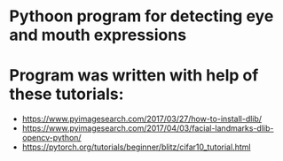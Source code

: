 # Pythoon program for detecting eye and mouth expressions

# Program was written with help of these tutorials:
- https://www.pyimagesearch.com/2017/03/27/how-to-install-dlib/
- https://www.pyimagesearch.com/2017/04/03/facial-landmarks-dlib-opencv-python/
- https://pytorch.org/tutorials/beginner/blitz/cifar10_tutorial.html
